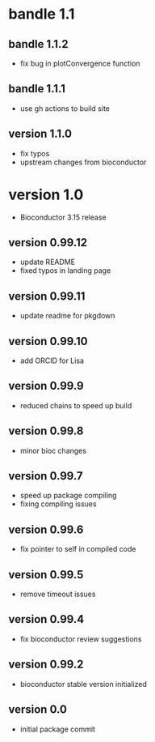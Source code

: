 # bandle 1.1

## bandle 1.1.2
- fix bug in plotConvergence function

## bandle 1.1.1
- use gh actions to build site

## version 1.1.0
- fix typos
- upstream changes from bioconductor

# version 1.0
- Bioconductor 3.15 release

## version 0.99.12
- update README
- fixed typos in landing page

## version 0.99.11

- update readme for pkgdown
## version 0.99.10

- add ORCID for Lisa
## version 0.99.9

- reduced chains to speed up build
## version 0.99.8

- minor bioc changes 

## version 0.99.7

- speed up package compiling
- fixing compiling issues

## version 0.99.6

- fix pointer to self in compiled code

## version 0.99.5

- remove timeout issues

## version 0.99.4

- fix bioconductor review suggestions

## version 0.99.2

- bioconductor stable version initialized

## version 0.0

- initial package commit


